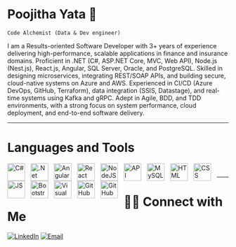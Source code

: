 # Poojitha Yata 👋

 `Code Alchemist (Data & Dev engineer)` 

I am a Results-oriented Software Developer with 3+ years of experience delivering high-performance, scalable applications in finance and insurance domains. Proficient in .NET (C#, ASP.NET Core, MVC, Web API), Node.js (Nest.js), React.js, Angular, SQL Server, Oracle, and PostgreSQL. Skilled in designing microservices, integrating REST/SOAP APIs, and building secure, cloud-native systems on Azure and AWS. Experienced in CI/CD (Azure DevOps, GitHub, Terraform), data integration (SSIS, Datastage), and real-time systems using Kafka and gRPC. Adept in Agile, BDD, and TDD environments, with a strong focus on system performance, cloud deployment, and end-to-end software delivery.

---
# Languages and Tools

<img align="left" alt="C#" width="40px" style="padding-right:10px;" src="https://skillicons.dev/icons?i=cs&theme=dark&perline=15" />
<img align="left" alt=".Net" width="40px" style="padding-right:10px;" src="https://skillicons.dev/icons?i=dotnet&theme=dark&perline=15" />
<img align="left" alt="Angular" width="40px" style="padding-right:10px;" src="https://skillicons.dev/icons?i=angular&theme=dark&perline=15" />
<img align="left" alt="React" width="40px" style="padding-right:10px;" src="https://skillicons.dev/icons?i=react&theme=dark&perline=15" />
<img align="left" alt="NodeJS" width="40px" style="padding-right:10px;" src="https://skillicons.dev/icons?i=nodejs&theme=dark&perline=15" />
<img align="left" alt="API" width="40px" style="padding-right:10px;" src="https://skillicons.dev/icons?i=postman&theme=dark&perline=15" /> 
<img align="left" alt="MySQL" width="40px" style="padding-right:10px;" src="https://skillicons.dev/icons?i=mysql&theme=dark&perline=15" />
<img align="left" alt="HTML" width="40px" style="padding-right:10px;" src="https://skillicons.dev/icons?i=html&theme=dark&perline=15" />     
<img align="left" alt="CSS" width="40px" style="padding-right:10px;" src="https://skillicons.dev/icons?i=css&theme=dark&perline=15" />
<img align="left" alt="JS" width="40px" style="padding-right:10px;" src="https://skillicons.dev/icons?i=javascript&theme=dark&perline=15" />
<img align="left" alt="Bootstrap" width="40px" style="padding-right:10px;" src="https://skillicons.dev/icons?i=bootstrap&theme=dark&perline=15" />       
<img align="left" alt="Visual Studio" width="40px" style="padding-right:10px;" src="https://skillicons.dev/icons?i=vscode&theme=dark&perline=15" />
<img align="left" alt="GitHub" width="40px" style="padding-right:10px;" src="https://skillicons.dev/icons?i=github&theme=dark&perline=15" />
<img align="left" alt="GitHub Actions" width="40px" style="padding-right:10px;" src="https://skillicons.dev/icons?i=githubactions&theme=dark&perline=15" />
          
<br />

---

# 🤝🏻 Connect with Me 
<p>
<a href="https://www.linkedin.com/in/poojitha-y-b6267a2b1/" target="_blank"><img alt="LinkedIn" target="_blank" src="https://img.shields.io/badge/LinkedIn-Poojitha%20Yata%20-blue?style=flat-square&logo=linkedin"></a>
<a href="mailto: poojithayata.tech@gmail.com" target="_blank"><img alt="Email" target="_blank" src="https://img.shields.io/badge/Email-Vijeth's Mail-blue?style=flat-square&logo=gmail"></a>
</p>
  

